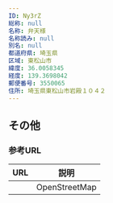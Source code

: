 ```yaml
---
ID: Ny3rZ
総称: null
名称: 弁天様
名称読み: null
別名: null
都道府県: 埼玉県
区域: 東松山市
緯度: 36.0058345
経度: 139.3698042
郵便番号: 3550065
住所: 埼玉県東松山市岩殿１０４２
---
```


## その他

### 参考URL

| URL | 説明          |
| --- | ------------- |
|     | OpenStreetMap |
